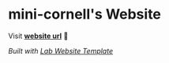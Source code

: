 
# mini-cornell's Website

Visit **[website url](#)** 🚀

_Built with [Lab Website Template](https://greene-lab.gitbook.io/lab-website-template-docs)_

